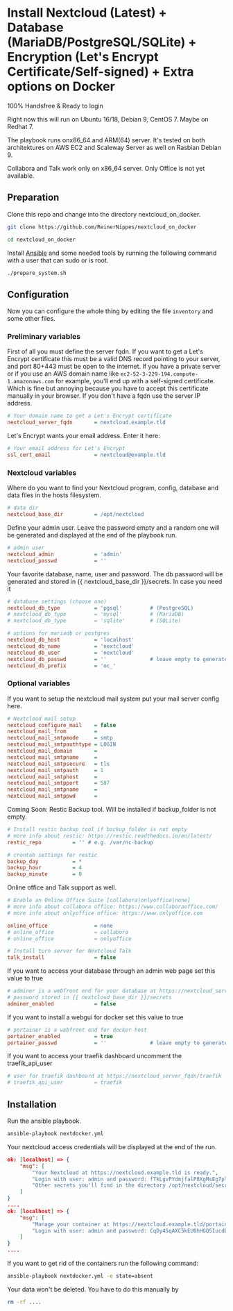 # Install Nextcloud (Latest) + Database (MariaDB/PostgreSQL/SQLite) + Encryption (Let's Encrypt Certificate/Self-signed) + Extra options on Docker

100% Handsfree & Ready to login

Right now this will run on Ubuntu 16/18, Debian 9, CentOS 7. Maybe on Redhat 7.

The playbook runs onx86_64 and ARM(64) server. It's tested on both architektures on AWS EC2 and Scaleway Server as well on Rasbian Debian 9.

Collabora and Talk work only on x86_64 server. Only Office is not yet available.

## Preparation

Clone this repo and change into the directory nextcloud_on_docker.

```bash
git clone https://github.com/ReinerNippes/nextcloud_on_docker

cd nextcloud_on_docker
```

Install [Ansible](https://www.ansible.com/) and some needed tools by running the following command with a user that can sudo or is root.

```bash
./prepare_system.sh
```

## Configuration

Now you can configure the whole thing by editing the file `inventory` and some other files.

### Preliminary variables

First of all you must define the server fqdn. If you want to get a Let's Encrypt certificate this must be a valid DNS record pointing to your server, and port 80+443 must be open to the internet. If you have a private server or if you use an AWS domain name like `ec2-52-3-229-194.compute-1.amazonaws.com` for example, you'll end up with a self-signed certificate. Which is fine but annoying because you have to accept this certificate manually in your browser. If you don't have a fqdn use the server IP address.

```ini
# Your domain name to get a Let's Encrypt certificate
nextcloud_server_fqdn       = nextcloud.example.tld
```

Let's Encrypt wants your email address. Enter it here:

```ini
# Your email address for Let's Encrypt
ssl_cert_email              = nextcloud@example.tld
```

### Nextcloud variables

Where do you want to find your Nextcloud program, config, database and data files in the hosts filesystem.

```ini
# data dir
nextcloud_base_dir          = /opt/nextcloud
```

Define your admin user. Leave the password empty and a random one will be generated and displayed at the end of the playbook run.

```ini
# admin user
nextcloud_admin             = 'admin'
nextcloud_passwd            = ''
```

Your favorite database, name, user and password.
The db password will be generated and stored in {{ nextcloud_base_dir }}/secrets. In case you need it

```ini
# database settings (choose one)
nextcloud_db_type           = 'pgsql'         # (PostgreSQL)
# nextcloud_db_type         = 'mysql'         # (MariaDB)
# nextcloud_db_type         = 'sqlite'        # (SQLite)

# options for mariadb or postgres
nextcloud_db_host           = 'localhost'
nextcloud_db_name           = 'nextcloud'
nextcloud_db_user           = 'nextcloud'
nextcloud_db_passwd         = ''              # leave empty to generate random password
nextcloud_db_prefix         = 'oc_'
```

### Optional variables

If you want to setup the nextcloud mail system put your mail server config here.

```ini
# Nextcloud mail setup
nextcloud_configure_mail    = false
nextcloud_mail_from         =
nextcloud_mail_smtpmode     = smtp
nextcloud_mail_smtpauthtype = LOGIN
nextcloud_mail_domain       =
nextcloud_mail_smtpname     =
nextcloud_mail_smtpsecure   = tls
nextcloud_mail_smtpauth     = 1
nextcloud_mail_smtphost     =
nextcloud_mail_smtpport     = 587
nextcloud_mail_smtpname     =
nextcloud_mail_smtppwd      =
```

Coming Soon:
Restic Backup tool. Will be installed if backup_folder is not empty.

```ini
# Install restic backup tool if backup_folder is not empty
# more info about restic: https://restic.readthedocs.io/en/latest/
restic_repo          = '' # e.g. /var/nc-backup

# crontab settings for restic
backup_day           = *
backup_hour          = 4
backup_minute        = 0
```

Online office and Talk support as well.

```ini
# Enable an Online Office Suite [collabora|onlyoffice|none]
# more info about collabora office: https://www.collaboraoffice.com/
# more info about onlyoffice office: https://www.onlyoffice.com

online_office               = none
# online_office             = collabora
# online_office             = onlyoffice

# Install turn server for Nextcloud Talk
talk_install                = false
```

If you want to access your database through an admin web page set this value to true

```ini
# adminer is a webfront end for your database at https://nextcloud_server_fqdn/adminer
# password stored in {{ nextcloud_base_dir }}/secrets
adminer_enabled             = false
```

If you want to install a webgui for docker set this value to true

```ini
# portainer is a webfront end for docker host
portainer_enabled           = true
portainer_passwd            = ''              # leave empty to generate random password
```

If you want to access your traefik dashboard uncomment the traefik_api_user

```ini
# user for traefik dashboard at https://nextcloud_server_fqdn/traefik
# traefik_api_user          = traefik
```

## Installation

Run the ansible playbook.

```bash
ansible-playbook nextdocker.yml
```

Your nextcloud access credentials will be displayed at the end of the run.

```json
ok: [localhost] => {
    "msg": [
        "Your Nextcloud at https://nextcloud.example.tld is ready.",
        "Login with user: admin and password: fTkLgvPYdmjfalP8XgMsEg7plnoPsTvp ",
        "Other secrets you'll find in the directory /opt/nextcloud/secrets "
    ]
}
....
ok: [localhost] => {
    "msg": [
        "Manage your container at https://nextcloud.example.tld/portainer/ .",
        "Login with user: admin and password: CqDy4SqAXC5kEU0hHGQ5IucdBegwaVXa "
    ]
}
....

```

If you want to get rid of the containers run the following command:

```bash
ansible-playbook nextdocker.yml -e state=absent
```

Your data won't be deleted. You have to do this manually by

```bash
rm -rf ....
```
